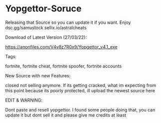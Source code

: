 # Yopgettor-Soruce
Releasing that Source so you can update it if you want. Enjoy
dsc.gg/samustock
sellix.io/astralcheats

Download of Latest Version (27/03/22):

https://anonfiles.com/V4v8z7R0x9/Yopgettor_v4.1_exe

Tags:

fortnite, fortnite cheat, fortnite spoofer, fortnite accounts

New Source with new Features:

closed not selling anymore. If its getting cracked, what im expecting from this point because its poorly protected, ill upload the newest source here

EDIT & WARNING:

Dont paste and resell yopgettor. I found some people doing that, you can update it but dont sell it and please give me credits at least
